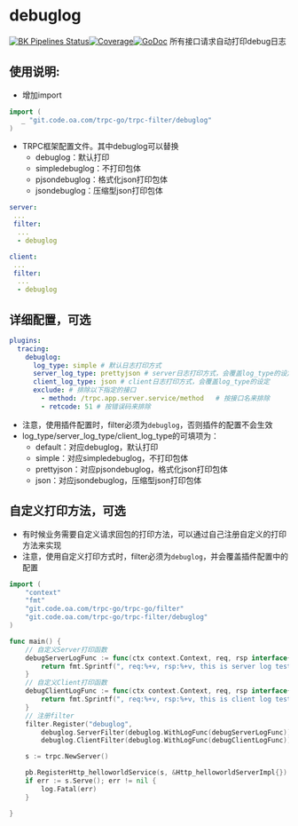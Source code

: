 # debuglog 
[![BK Pipelines Status](https://api.bkdevops.qq.com/process/api/external/pipelines/projects/pcgtrpcproject/p-9219a8e533ac4248bcf98670069ec250/badge?X-DEVOPS-PROJECT-ID=pcgtrpcproject)](http://devops.oa.com:/ms/process/api-html/user/builds/projects/pcgtrpcproject/pipelines/p-9219a8e533ac4248bcf98670069ec250/latestFinished?X-DEVOPS-PROJECT-ID=pcgtrpcproject)[![Coverage](https://tcoverage.woa.com/api/getCoverage/getTotalImg/?pipeline_id=p-9219a8e533ac4248bcf98670069ec250)](http://macaron.oa.com/api/coverage/getTotalLink/?pipeline_id=p-9219a8e533ac4248bcf98670069ec250)[![GoDoc](https://img.shields.io/badge/API%20Docs-GoDoc-green)](http://godoc.oa.com/git.code.oa.com/trpc-go/trpc-filter/debuglog)
所有接口请求自动打印debug日志

## 使用说明:

- 增加import
```go
import (
   _ "git.code.oa.com/trpc-go/trpc-filter/debuglog"
)
```
- TRPC框架配置文件。其中debuglog可以替换
  - debuglog：默认打印
  - simpledebuglog：不打印包体
  - pjsondebuglog：格式化json打印包体
  - jsondebuglog：压缩型json打印包体
```yaml
server:
 ...
 filter:
  ...
  - debuglog

client:
 ...
 filter:
  ...
  - debuglog
```


## 详细配置，可选

```yaml
plugins:
  tracing:
    debuglog:
      log_type: simple # 默认日志打印方式
      server_log_type: prettyjson # server日志打印方式，会覆盖log_type的设定
      client_log_type: json # client日志打印方式，会覆盖log_type的设定
      exclude: # 排除以下指定的接口
        - method: /trpc.app.server.service/method   # 按接口名来排除
        - retcode: 51 # 按错误码来排除
```
- 注意，使用插件配置时，filter必须为`debuglog`，否则插件的配置不会生效
- log_type/server_log_type/client_log_type的可填项为：
  - default：对应debuglog，默认打印
  - simple：对应simpledebuglog，不打印包体
  - prettyjson：对应pjsondebuglog，格式化json打印包体
  - json：对应jsondebuglog，压缩型json打印包体

## 自定义打印方法，可选

- 有时候业务需要自定义请求回包的打印方法，可以通过自己注册自定义的打印方法来实现
- 注意，使用自定义打印方式时，filter必须为`debuglog`，并会覆盖插件配置中的配置
```go
import (
	"context"
	"fmt"
	"git.code.oa.com/trpc-go/trpc-go/filter"
	"git.code.oa.com/trpc-go/trpc-filter/debuglog"
)

func main() {
	// 自定义Server打印函数
	debugServerLogFunc := func(ctx context.Context, req, rsp interface{}) string {
		return fmt.Sprintf(", req:%+v, rsp:%+v, this is server log test", req, rsp)
	}
	// 自定义Client打印函数
	debugClientLogFunc := func(ctx context.Context, req, rsp interface{}) string {
		return fmt.Sprintf(", req:%+v, rsp:%+v, this is client log test", req, rsp)
	}
	// 注册filter
	filter.Register("debuglog",
		debuglog.ServerFilter(debuglog.WithLogFunc(debugServerLogFunc)),
		debuglog.ClientFilter(debuglog.WithLogFunc(debugClientLogFunc)))

	s := trpc.NewServer()

	pb.RegisterHttp_helloworldService(s, &Http_helloworldServerImpl{})
	if err := s.Serve(); err != nil {
		log.Fatal(err)
	}

}
```
